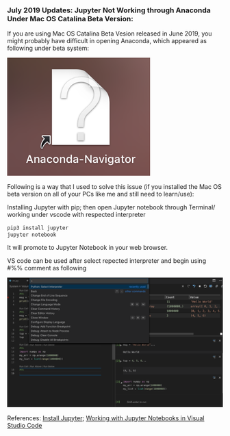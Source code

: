 ### July 2019 Updates: Jupyter Not Working through Anaconda Under Mac OS Catalina Beta Version:

If you are using Mac OS Catalina Beta Vesion released in June 2019, you might probably have difficult in opening Anaconda, 
which appeared as following under beta system:

![?conda](https://github.com/zxecon/python/blob/master/conda.png)

Following is a way that I used to solve this issue (if you installed the Mac OS beta version on all of your PCs like me and still need to learn/use):

Installing Jupyter with pip; then open Jupyter notebook through Terminal/ working under vscode with respected interpreter

```
pip3 install jupyter
jupyter notebook
```
It will promote to Jupyter Notebook in your web browser.

VS code can be used after select repected interpreter and begin using #%% comment as following

![vsjupyter](https://github.com/zxecon/python/blob/master/vsjupyter.png)

References: [Install Jupyter](https://jupyter.org/install); [Working with Jupyter Notebooks in Visual Studio Code](https://code.visualstudio.com/docs/python/jupyter-support)
